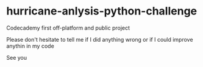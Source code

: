 # hurricane-anlysis-python-challenge
 Codecademy first off-platform and public project

Please don't hesitate to tell me if I did anything wrong or if I could improve anythin in my code

See you
